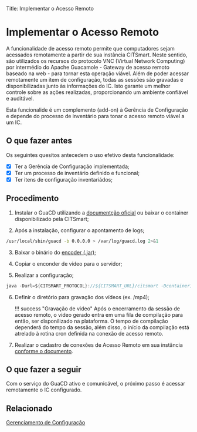 Title: Implementar o Acesso Remoto

# Implementar o Acesso Remoto

A funcionalidade de acesso remoto permite que computadores sejam acessados remotamente a partir de sua instância CITSmart. Neste sentido, são utilizados os recursos do protocolo VNC (Virtual Network Computing) por intermédio do Apache Guacamole - Gateway de acesso remoto baseado na web - para tornar esta operação viável. Além de poder acessar remotamente um item de configuração, todas as sessões são gravadas e disponibilizadas junto às informações do IC. Isto garante um melhor controle sobre as ações realizadas, proporcionando um ambiente confiável e auditável.

Esta funcionalide é um complemento (add-on) à Gerência de Configuração e depende do processo de inventário para tonar o acesso remoto viável a um IC.


## O que fazer antes

Os seguintes quesitos antecedem o uso efetivo desta funcionalidade:

* [x] Ter a Gerência de Configuração implementada;
* [x] Ter um processo de inventário definido e funcional;
* [x] Ter itens de configuração inventariádos;

## Procedimento

1. Instalar o GuaCD utilizando a [documentção oficial][1] ou baixar o container disponibilizado pela CITSmart;

2. Após a instalação, configurar o apontamento de logs;
    
```sh
/usr/local/sbin/guacd -b 0.0.0.0 > /var/log/guacd.log 2>&1
```

3. Baixar o binário do [encoder (.jar)][2];

4. Copiar o enconder de vídeo para o servidor;

5. Realizar a configuração;
    
```java
java -Durl=${CITSMART_PROTOCOL}://${CITSMART_URL}/citsmart -DcontainerIdentifier=${CITSMARTGUACD_ID} -DuserName=citsmart.local\\${CITSMART_LOGIN} -Dpassword=${CITSMART_PASSWORD} -jar /citsmart-guacd-encoder.jar &
```
    
6. Definir o diretório para gravação dos vídeos (ex. /mp4);
    
    !!! success "Gravação de video"
        Após o encerramento da sessão de acesso remoto, o vídeo gerado 
        entra em uma fila de compilação para então, ser disponilizado na 
        plataforma. O tempo de compilação dependerá do tempo da sessão, 
        além disso, o início da compilação está atrelado à rotina cron 
        definida na conexão de acesso remoto.
    
7. Realizar o cadastro de conexões de Acesso Remoto em sua instância [conforme o documento][3].


## O que fazer a seguir

Com o serviço do GuaCD ativo e comunicável, o próximo passo é acessar remotamente o IC configurado.

## Relacionado

[Gerenciamento de Configuração][4]

[1]:https://guacamole.apache.org/doc/gug/installing-guacamole.html
[2]:images/citsmart-guacd-encoder.jar.zip
[3]:/pt-br/citsmart-platform-8/processes/configuration/configuration/configure-remote-access.html
[4]:/pt-br/citsmart-platform-8/processes/configuration/overview.html
